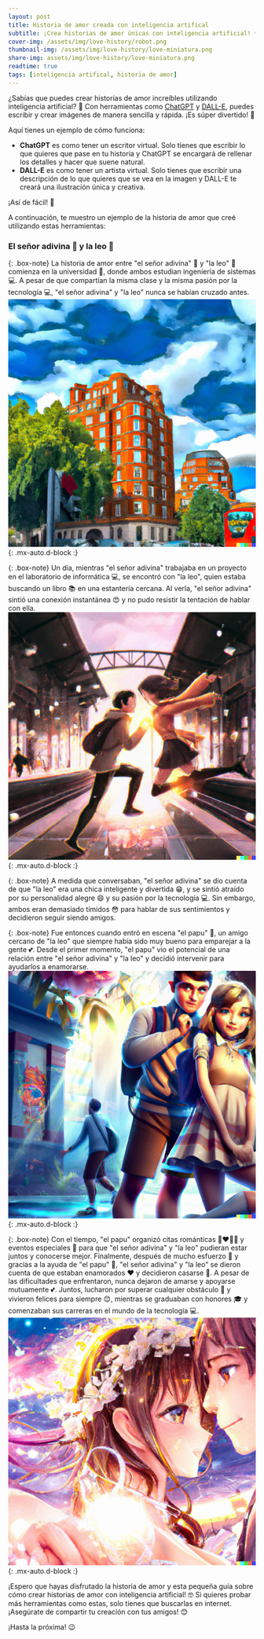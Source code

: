 ```yaml
---
layout: post
title: Historia de amor creada con inteligencia artifical
subtitle: ¡Crea historias de amor únicas con inteligencia artificial! 💘
cover-img: /assets/img/love-history/robot.png
thumbnail-img: /assets/img/love-history/love-miniatura.png
share-img: assets/img/love-history/love-miniatura.png
readtime: true
tags: [inteligencia artifical, historia de amor]
---
```


¿Sabías que puedes crear historias de amor increíbles utilizando inteligencia artificial? 🤯 Con herramientas como [ChatGPT](https://chat.openai.com/chat) y [DALL-E](https://labs.openai.com/), puedes escribir y crear imágenes de manera sencilla y rápida. ¡Es súper divertido! 🤩

Aquí tienes un ejemplo de cómo funciona:

- **ChatGPT** es como tener un escritor virtual. Solo tienes que escribir lo que quieres que pase en tu historia y ChatGPT se encargará de rellenar los detalles y hacer que suene natural.
- **DALL-E** es como tener un artista virtual. Solo tienes que escribir una descripción de lo que quieres que se vea en la imagen y DALL-E te creará una ilustración única y creativa.

¡Así de fácil! 🤗

A continuación, te muestro un ejemplo de la historia de amor que creé utilizando estas herramientas:

### El señor adivina 🔮 y la leo 🦁

{: .box-note}
La historia de amor entre "el señor adivina" 🔮 y "la leo" 🦁 comienza en la universidad 🏫, donde ambos estudian ingeniería de sistemas 💻. A pesar de que compartían la misma clase y la misma pasión por la tecnología 💻, "el señor adivina" y "la leo" nunca se habían cruzado antes.
![Crepe](../assets/img/love-history/university.png){: .mx-auto.d-block :}

{: .box-note}
Un día, mientras "el señor adivina" trabajaba en un proyecto en el laboratorio de informática 💻, se encontró con "la leo", quien estaba buscando un libro 📚 en una estantería cercana. Al verla, "el señor adivina" sintió una conexión instantánea 😍 y no pudo resistir la tentación de hablar con ella.
![Crepe](../assets/img/love-history/encuentro.png){: .mx-auto.d-block :}

{: .box-note}
A medida que conversaban, "el señor adivina" se dio cuenta de que "la leo" era una chica inteligente y divertida 😁, y se sintió atraído por su personalidad alegre 😄 y su pasión por la tecnología 💻. Sin embargo, ambos eran demasiado tímidos 😳 para hablar de sus sentimientos y decidieron seguir siendo amigos.

{: .box-note}
Fue entonces cuando entró en escena "el papu" 🐒, un amigo cercano de "la leo" que siempre había sido muy bueno para emparejar a la gente 💕. Desde el primer momento, "el papu" vio el potencial de una relación entre "el señor adivina" y "la leo" y decidió intervenir para ayudarlos a enamorarse.
![Crepe](../assets/img/love-history/papu.png){: .mx-auto.d-block :}

{: .box-note}
Con el tiempo, "el papu" organizó citas románticas 👩‍❤️‍💋‍👨 y eventos especiales 🎉 para que "el señor adivina" y "la leo" pudieran estar juntos y conocerse mejor. Finalmente, después de mucho esfuerzo 💪 y gracias a la ayuda de "el papu" 🙏, "el señor adivina" y "la leo" se dieron cuenta de que estaban enamorados ❤️  y decidieron casarse 💒. A pesar de las dificultades que enfrentaron, nunca dejaron de amarse y apoyarse mutuamente 💕. Juntos, lucharon por superar cualquier obstáculo 💪 y vivieron felices para siempre 😊, mientras se graduaban con honores 🎓 y comenzaban sus carreras en el mundo de la tecnología 💻.
![Crepe](../assets/img/love-history/matrimonio.png){: .mx-auto.d-block :}

¡Espero que hayas disfrutado la historia de amor y esta pequeña guía sobre cómo crear historias de amor con inteligencia artificial! 🤓 Si quieres probar más herramientas como estas, solo tienes que buscarlas en internet. ¡Asegúrate de compartir tu creación con tus amigos! 😊

¡Hasta la próxima! 😉

